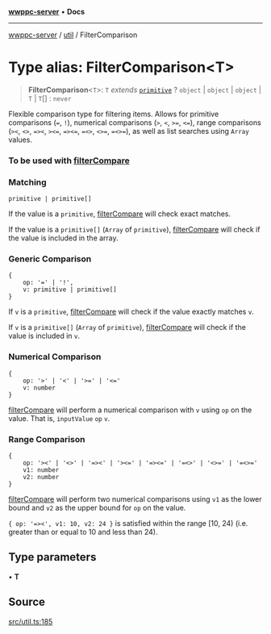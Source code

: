 [**wwppc-server**](../../README.md) • **Docs**

***

[wwppc-server](../../modules.md) / [util](../README.md) / FilterComparison

# Type alias: FilterComparison\<T\>

> **FilterComparison**\<`T`\>: `T` *extends* [`primitive`](primitive.md) ? `object` \| `object` \| `object` \| `T` \| `T`[] : `never`

Flexible comparison type for filtering items. Allows for primitive comparisons (`=`, `!`),
numerical comparisons (`>`, `<`, `>=`, `<=`), range comparisons (`><`, `<>`, `=><`, `><=`, `=><=`, `=<>`, `<>=`, `=<>=`),
as well as list searches using `Array` values.

### To be used with [filterCompare](../functions/filterCompare.md)

### Matching

```
primitive | primitive[]
```

If the value is a `primitive`, [filterCompare](../functions/filterCompare.md) will check exact matches.

If the value is a `primitive[]` (`Array` of `primitive`), [filterCompare](../functions/filterCompare.md) will check if the value is included in the array.

### Generic Comparison

```
{
    op: '=' | '!',
    v: primitive | primitive[]
}
```

If `v` is a `primitive`, [filterCompare](../functions/filterCompare.md) will check if the value exactly matches `v`.

If `v` is a `primitive[]` (`Array` of `primitive`), [filterCompare](../functions/filterCompare.md) will check if the value is included in `v`.

### Numerical Comparison

```
{
    op: '>' | '<' | '>=' | '<='
    v: number
}
```

[filterCompare](../functions/filterCompare.md) will perform a numerical comparison with `v` using `op` on the value. That is, `inputValue` `op` `v`.

### Range Comparison

```
{
    op: '><' | '<>' | '=><' | '><=' | '=><=' | '=<>' | '<>=' | '=<>='
    v1: number
    v2: number
}
```

[filterCompare](../functions/filterCompare.md) will perform two numerical comparisons using `v1` as the lower bound and `v2` as the upper bound for `op` on the value.

`{ op: '=><', v1: 10, v2: 24 }` is satisfied within the range [10, 24) (i.e. greater than or equal to 10 and less than 24).

## Type parameters

• **T**

## Source

[src/util.ts:185](https://github.com/WWPPC/WWPPC-server/blob/db20055e35fd52dcfa5e227481f94ec317e29b6f/src/util.ts#L185)
